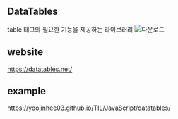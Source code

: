 ## DataTables
table 태그의 필요한 기능을 제공하는 라이브러리
![다운로드](https://user-images.githubusercontent.com/66635648/95039968-3760eb80-070d-11eb-831e-45067cc18133.png)

## website
https://datatables.net/

## example
https://yoojinhee03.github.io/TIL/JavaScript/datatables/
